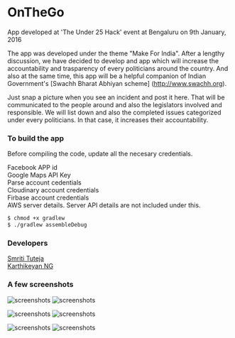 # OnTheGo
App developed at 'The Under 25 Hack' event at Bengaluru on 9th January, 2016 <br>

The app was developed under the theme "Make For India". After a lengthy discussion, we have decided to develop and app which will increase the accountability and trasparency of every politicians around the country. And also at the same time, this app will be a helpful companion of Indian Government's [Swachh Bharat Abhiyan scheme] (http://www.swachh.org).

Just snap a picture when you see an incident and post it here. That will be communicated to the people around and also the legislators involved and responsible. We will list down and also the completed issues categorized under every politicians. In that case, it increases their accountability.

### To build the app

Before compiling the code, update all the necesary credentials.

Facebook APP id<br>
Google Maps API Key<br>
Parse account cedentials<br>
Cloudinary account credentials<br>
Firbase account credentials<br>
AWS server details. Server API details are not included under this.<br>

```sh
$ chmod +x gradlew
$ ./gradlew assembleDebug
```

### Developers
 [Smriti Tuteja](http://smritituteja.in/) <br>
 [Karthikeyan NG](http://www.intrepidkarthi.com) 
 

### A few screenshots

![screenshots](https://raw.githubusercontent.com/intrepidkarthi/OnTheGo/master/screenshots/one.png)
![screenshots](https://raw.githubusercontent.com/intrepidkarthi/OnTheGo/master/screenshots/Screenshot_2015-08-09-10-51-44.png)

![screenshots](https://raw.githubusercontent.com/intrepidkarthi/OnTheGo/master/screenshots/Screenshot_2015-08-09-10-52-28.png)
![screenshots](https://raw.githubusercontent.com/intrepidkarthi/OnTheGo/master/screenshots/Screenshot_2015-08-09-10-52-54.png)

![screenshots](https://raw.githubusercontent.com/intrepidkarthi/OnTheGo/master/screenshots/Screenshot_2015-08-09-10-53-26.png)
![screenshots](https://raw.githubusercontent.com/intrepidkarthi/OnTheGo/master/screenshots/Screenshot_2015-08-09-10-53-59.png)

